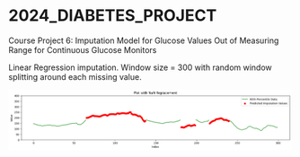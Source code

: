 # 2024_DIABETES_PROJECT
Course Project 6: Imputation Model for Glucose Values Out of Measuring Range for Continuous Glucose Monitors 

Linear Regression imputation.
Window size = 300 with random window splitting around each missing value.

![alt text](image.png)